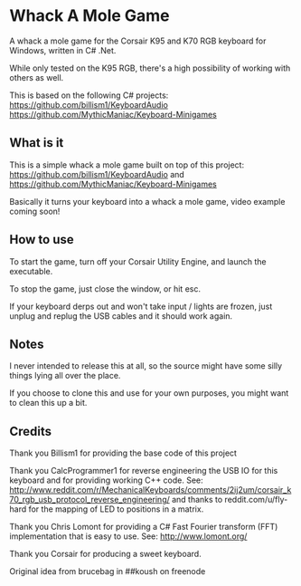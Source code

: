 Whack A Mole Game
=============

A whack a mole game for the Corsair K95 and K70 RGB keyboard for Windows, written in C# .Net.

While only tested on the K95 RGB, there's a high possibility of working with others as well.

This is based on the following C# projects:
https://github.com/billism1/KeyboardAudio
https://github.com/MythicManiac/Keyboard-Minigames

What is it
----------

This is a simple whack a mole game built on top of this project: https://github.com/billism1/KeyboardAudio and https://github.com/MythicManiac/Keyboard-Minigames

Basically it turns your keyboard into a whack a mole game, video example coming soon!

How to use
----------

To start the game, turn off your Corsair Utility Engine, and launch the executable.

To stop the game, just close the window, or hit esc.

If your keyboard derps out and won't take input / lights are frozen, just unplug and replug the USB cables and it should work again.

Notes
-----
I never intended to release this at all, so the source might have some silly things lying all over the place.

If you choose to clone this and use for your own purposes, you might want to clean this up a bit.

Credits
-------
Thank you Billism1 for providing the base code of this project

Thank you CalcProgrammer1 for reverse engineering the USB IO for this keyboard and for providing working C++ code. See: http://www.reddit.com/r/MechanicalKeyboards/comments/2ij2um/corsair_k70_rgb_usb_protocol_reverse_engineering/ and thanks to reddit.com/u/fly-hard for the mapping of LED to positions in a matrix.

Thank you Chris Lomont for providing a C# Fast Fourier transform (FFT) implementation that is easy to use. See: http://www.lomont.org/

Thank you Corsair for producing a sweet keyboard.

Original idea from brucebag in ##koush on freenode
